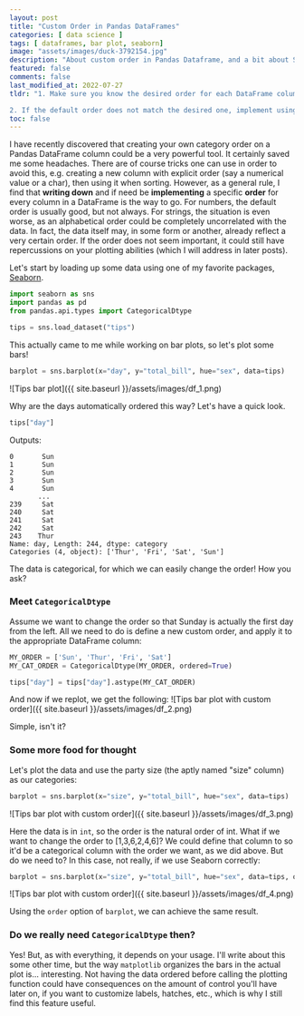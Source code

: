 ```yaml
---
layout: post
title: "Custom Order in Pandas DataFrames"
categories: [ data science ]
tags: [ dataframes, bar plot, seaborn]
image: "assets/images/duck-3792154.jpg"
description: "About custom order in Pandas Dataframe, and a bit about Seaborn barplot."
featured: false
comments: false
last_modified_at: 2022-07-27
tldr: "1. Make sure you know the desired order for each DataFrame column. 

2. If the default order does not match the desired one, implement using CategoricalDtype!"
toc: false
---
```


I have recently discovered that creating your own category order on a Pandas DataFrame column could be a very powerful tool. It certainly saved me some headaches. 
There are of course tricks one can use in order to avoid this, e.g. creating a new column with explicit order (say a numerical value or a char), then using it when sorting.
However, as a general rule, I find that **writing down** and if need be **implementing** a specific **order** for every column in a DataFrame is the way to go. 
For numbers, the default order is usually good, but not always. 
For strings, the situation is even worse, as an alphabetical order could be completely uncorrelated with the data. 
In fact, the data itself may, in some form or another, already reflect a very certain order. If the order does not seem important, it could still have repercussions on your plotting abilities (which I will address in later posts).

Let's start by loading up some data using one of my favorite packages, <a href="https://seaborn.pydata.org/" target="_blank">Seaborn</a>.
```python
import seaborn as sns
import pandas as pd
from pandas.api.types import CategoricalDtype

tips = sns.load_dataset("tips")
```
This actually came to me while working on bar plots, so let's plot some bars!

```python
barplot = sns.barplot(x="day", y="total_bill", hue="sex", data=tips)
```
![Tips bar plot]({{ site.baseurl }}/assets/images/df_1.png)

Why are the days automatically ordered this way? Let's have a quick look.
```python
tips["day"]
```
Outputs:
```
0       Sun
1       Sun
2       Sun
3       Sun
4       Sun
       ... 
239     Sat
240     Sat
241     Sat
242     Sat
243    Thur
Name: day, Length: 244, dtype: category
Categories (4, object): ['Thur', 'Fri', 'Sat', 'Sun']
```

The data is categorical, for which we can easily change the order! How you ask?

### Meet `CategoricalDtype`
Assume we want to change the order so that Sunday is actually the first day from the left. All we need to do is define a new custom order, and apply it to the appropriate DataFrame column:

```python
MY_ORDER = ['Sun', 'Thur', 'Fri', 'Sat']
MY_CAT_ORDER = CategoricalDtype(MY_ORDER, ordered=True)

tips["day"] = tips["day"].astype(MY_CAT_ORDER)
```

And now if we replot, we get the following:
![Tips bar plot with custom order]({{ site.baseurl }}/assets/images/df_2.png)

Simple, isn't it?


### Some more food for thought
Let's plot the data and use the party size (the aptly named "size" column) as our categories:
```python
barplot = sns.barplot(x="size", y="total_bill", hue="sex", data=tips)
```
![Tips bar plot with custom order]({{ site.baseurl }}/assets/images/df_3.png)


Here the data is in `int`, so the order is the natural order of int. What if we want to change the order to [1,3,6,2,4,6]? We could define that column to so it'd be a categorical column with the order we want, as we did above. But do we need to? In this case, not really, if we use Seaborn correctly:

```python
barplot = sns.barplot(x="size", y="total_bill", hue="sex", data=tips, order=[1,3,6,2,4,6])
```

![Tips bar plot with custom order]({{ site.baseurl }}/assets/images/df_4.png)

Using the `order` option of `barplot`, we can achieve the same result.


### Do we really need `CategoricalDtype` then?
Yes! But, as with everything, it depends on your usage. I'll write about this some other time, but the way `matplotlib` organizes the bars in the actual plot is... interesting. Not having the data ordered before calling the plotting function could have consequences on the amount of control you'll have later on, if you want to customize labels, hatches, etc., which is why I still find this feature useful.   
